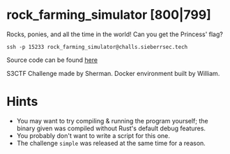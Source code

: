 # rock_farming_simulator [800|799]
Rocks, ponies, and all the time in the world! Can you get the Princess' flag?

`ssh -p 15233 rock_farming_simulator@challs.sieberrsec.tech`

Source code can be found [here](distrib_rock_farming_simulator)

S3CTF Challenge made by Sherman.
Docker environment built by William.

# Hints
 * You may want to try compiling & running the program yourself; the binary given was compiled without Rust's default debug features.
 * You probably don't want to write a script for this one.
 * The challenge `simple` was released at the same time for a reason.
